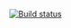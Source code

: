 [![Build status](https://ci.appveyor.com/api/projects/status/f48lnr54gxop5kfu?svg=true)](https://ci.appveyor.com/project/temser1/CardDelivery)